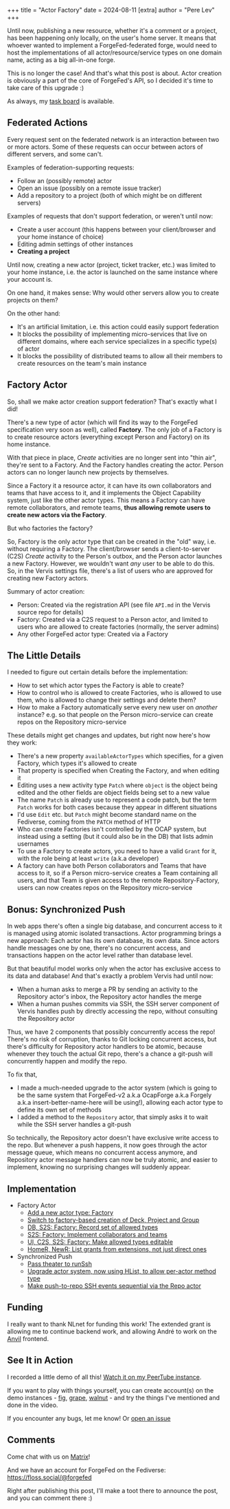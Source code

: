 +++
title = "Actor Factory"
date = 2024-08-11
[extra]
author = "Pere Lev"
+++

Until now, publishing a new resource, whether it's a comment or a project, has
been happening only locally, on the user's home server. It means that whoever
wanted to implement a ForgeFed-federated forge, would need to host the
implementations of all actor/resource/service types on one domain name, acting
as a big all-in-one forge.

This is no longer the case! And that's what this post is about. Actor creation
is obviously a part of the core of ForgeFed's API, so I decided it's time to
take care of this upgrade :)

As always, my [task board][kanban] is available.

## Federated Actions

Every request sent on the federated network is an interaction between two or
more actors. Some of these requests can occur between actors of different
servers, and some can't.

Examples of federation-supporting requests:

- Follow an (possibly remote) actor
- Open an issue (possibly on a remote issue tracker)
- Add a repository to a project (both of which might be on different servers)

Examples of requests that don't support federation, or weren't until now:

- Create a user account (this happens between your client/browser and your home
  instance of choice)
- Editing admin settings of other instances
- **Creating a project**

Until now, creating a new actor (project, ticket tracker, etc.) was limited to
your home instance, i.e. the actor is launched on the same instance where your
account is.

On one hand, it makes sense: Why would other servers allow you to create
projects on them?

On the other hand:

- It's an artificial limitation, i.e. this action could easily support
  federation
- It blocks the possibility of implementing micro-services that live on
  different domains, where each service specializes in a specific type(s) of
  actor
- It blocks the possibility of distributed teams to allow all their members to
  create resources on the team's main instance

## Factory Actor

So, shall we make actor creation support federation? That's exactly what I did!

There's a new type of actor (which will find its way to the ForgeFed
specification very soon as well), called **Factory**. The only job of a Factory
is to create resource actors (everything except Person and Factory) on its home
instance.

With that piece in place, *Create* activities are no longer sent into "thin
air", they're sent to a Factory. And the Factory handles creating the actor.
Person actors can no longer launch new projects by themselves.

Since a Factory it a resource actor, it can have its own collaborators and
teams that have access to it, and it implements the Object Capability system,
just like the other actor types. This means a Factory can have remote
collaborators, and remote teams, **thus allowing remote users to create new
actors via the Factory**.

But who factories the factory?

So, Factory is the only actor type that can be created in the "old" way, i.e.
without requiring a Factory. The client/browser sends a client-to-server (C2S)
*Create* activity to the Person's outbox, and the Person actor launches a new
Factory. However, we wouldn't want *any* user to be able to do this. So, in the
Vervis settings file, there's a list of users who are approved for creating new
Factory actors.

Summary of actor creation:

- Person: Created via the registration API (see file `API.md` in the Vervis
  source repo for details)
- Factory: Created via a C2S request to a Person actor, and limited to users
  who are allowed to create factories (normally, the server admins)
- Any other ForgeFed actor type: Created via a Factory

## The Little Details

I needed to figure out certain details before the implementation:

- How to set which actor types the Factory is able to create?
- How to control who is allowed to create Factories, who is allowed to use
  them, who is allowed to change their settings and delete them?
- How to make a Factory automatically serve every new user on *another*
  instance? e.g. so that people on the Person micro-service can create repos on
  the Repository micro-service

These details might get changes and updates, but right now here's how they
work:

- There's a new property `availableActorTypes` which specifies, for a given
  Factory, which types it's allowed to create
- That property is specified when Creating the Factory, and when editing it
- Editing uses a new activity type `Patch` where `object` is the object being
  edited and the other fields are object fields being set to a new value
- The name `Patch` is already use to represent a code patch, but the term
  `Patch` works for both cases because they appear in different situations
- I'd use `Edit` etc. but `Patch` might become standard name on the Fediverse,
  coming from the `PATCH` method of HTTP
- Who can create Factories isn't controlled by the OCAP system, but instead
  using a setting (but it could also be in the DB) that lists admin usernames
- To use a Factory to create actors, you need to have a valid `Grant` for it,
  with the role being at least `write` (a.k.a developer)
- A factory can have both Person collaborators and Teams that have access to
  it, so if a Person micro-service creates a Team containing all users, and
  that Team is given access to the remote Repository-Factory, users can now
  creates repos on the Repository micro-service

## Bonus: Synchronized Push

In web apps there's often a single big database, and concurrent access to it is
managed using atomic isolated transactions. Actor programming brings a new
approach: Each actor has its own database, its own data. Since actors handle
messages one by one, there's no concurrent access, and transactions happen on
the actor level rather than database level.

But that beautiful model works only when the actor has exclusive access to its
data and database! And that's exactly a problem Vervis had until now:

- When a human asks to merge a PR by sending an activity to the Repository
  actor's inbox, the Repository actor handles the merge
- When a human pushes commits via SSH, the SSH server component of Vervis
  handles push by directly accessing the repo, without consulting the
  Repository actor

Thus, we have 2 components that possibly concurrently access the repo! There's
no risk of corruption, thanks to Git locking concurrent access, but there's
difficulty for Repository actor handlers to be atomic, because whenever they
touch the actual Git repo, there's a chance a git-push will concurrently happen
and modify the repo.

To fix that,

- I made a much-needed upgrade to the actor system (which is going to be the
  same system that ForgeFed-v2 a.k.a OcapForge a.k.a Forgely a.k.a
  insert-better-name-here will be using!), allowing each actor type to define
  its own set of methods
- I added a method to the `Repository` actor, that simply asks it to wait while
  the SSH server handles a git-push

So technically, the Repository actor doesn't have exclusive write access to the
repo. But whenever a push happens, it now goes through the actor message queue,
which means no concurrent access anymore, and Repository actor message handlers
can now be truly atomic, and easier to implement, knowing no surprising changes
will suddenly appear.

## Implementation

- Factory Actor
  - [Add a new actor type: Factory](https://codeberg.org/ForgeFed/Vervis/commit/66870458b704d3959da11eeb237b8276786238f5)
  - [Switch to factory-based creation of Deck, Project and Group](https://codeberg.org/ForgeFed/Vervis/commit/e196ee6f3460c0c4ab063b2df030ec745f2b83f1)
  - [DB, S2S: Factory: Record set of allowed types](https://codeberg.org/ForgeFed/Vervis/commit/df4a2b221e82c4b19b4e94929a24d643e88ee42d)
  - [S2S: Factory: Implement collaborators and teams](https://codeberg.org/ForgeFed/Vervis/commit/b74d0d46c4dd9ac15b62de526874b8a848a0987e)
  - [UI, C2S, S2S: Factory: Make allowed types editable](https://codeberg.org/ForgeFed/Vervis/commit/94762ca76c31e09ea593d919e20b2a731958fca3)
  - [HomeR, NewR: List grants from extensions, not just direct ones](https://codeberg.org/ForgeFed/Vervis/commit/a03968ca0bb1cf4eaa7b29d53539f7b6888e9dd3)
- Synchronized Push
  - [Pass theater to runSsh](https://codeberg.org/ForgeFed/Vervis/commit/cd1bc1aee3d8af403e5b69b57809f78fb0db286b)
  - [Upgrade actor system, now using HList, to allow per-actor method type](https://codeberg.org/ForgeFed/Vervis/commit/ea463703b5805d33622c8745ac0f9c6a6ac22681)
  - [Make push-to-repo SSH events sequential via the Repo actor](https://codeberg.org/ForgeFed/Vervis/commit/a74b24f61a0cb190b199a4dd6907c7078f36f6a9)

## Funding

I really want to thank NLnet for funding this work! The extended grant is
allowing me to continue backend work, and allowing André to work on the
[Anvil][] frontend.

## See It in Action

I recorded a little demo of all this! [Watch it on my PeerTube
instance](https://tube.towards.vision/w/3Nz84fkVMsNHUVsNEvAP8V).

If you want to play with things yourself, you can create account(s) on the demo
instances - [fig][], [grape][], [walnut][] - and try the things I've mentioned
and done in the video.

If you encounter any bugs, let me know! Or [open an
issue](https://codeberg.org/ForgeFed/Vervis/issues)

## Comments

Come chat with us on
[Matrix](https://matrix.to/#/#general-forgefed:matrix.batsense.net)!

And we have an account for ForgeFed on the Fediverse:
<https://floss.social/@forgefed>

Right after publishing this post, I'll make a toot there to announce the post,
and you can comment there :)

[kanban]: https://todo.towards.vision/share/lecNDaQoibybOInClIvtXhEIFjChkDpgahQaDlmi/auth?view=kanban
[Vervis]: https://codeberg.org/ForgeFed/Vervis
[fig]: https://fig.fr33domlover.site
[grape]: https://grape.fr33domlover.site
[walnut]: https://walnut.fr33domlover.site
[Anvil]: https://codeberg.org/Anvil/Anvil
